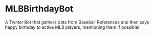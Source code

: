 # MLBBirthdayBot
A Twitter Bot that gathers data from Baseball References and then says happy birthday to active MLB players, mentioning them if possible!
